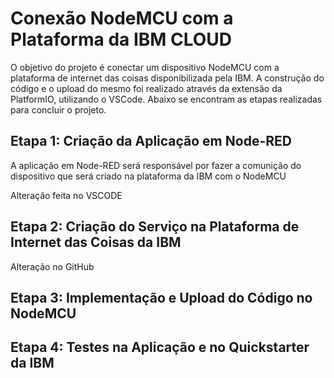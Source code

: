 # Conexão NodeMCU com a Plataforma da IBM CLOUD

O objetivo do projeto é conectar um dispositivo NodeMCU com a plataforma de internet das coisas disponibilizada pela IBM. A construção do código e o upload do mesmo foi realizado através da extensão da PlatformIO, utilizando o VSCode. Abaixo se encontram as etapas realizadas para concluir o projeto.

## Etapa 1: Criação da Aplicação em Node-RED

A aplicação em Node-RED será responsável por fazer a comunição do dispositivo que será criado na plataforma da IBM com o NodeMCU

Alteração feita no VSCODE
## Etapa 2: Criação do Serviço na Plataforma de Internet das Coisas da IBM

Alteração no GitHub
## Etapa 3: Implementação e Upload do Código no NodeMCU
## Etapa 4: Testes na Aplicação e no Quickstarter da IBM

